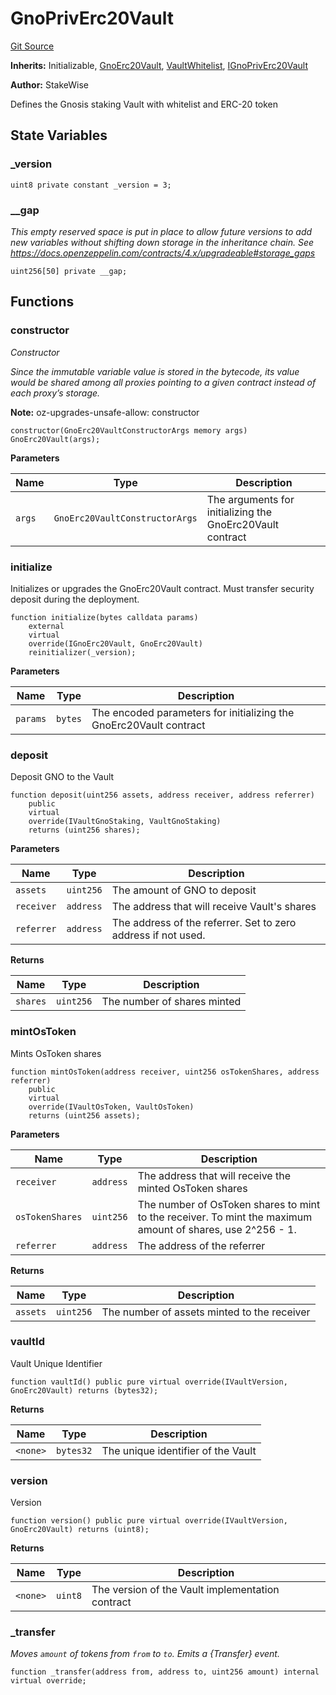 # GnoPrivErc20Vault
[Git Source](https://github.com/stakewise/v3-core/blob/c4059a64871829ca60ea58f054baf8eb13d3572a/contracts/vaults/gnosis/GnoPrivErc20Vault.sol)

**Inherits:**
Initializable, [GnoErc20Vault](/contracts/vaults/gnosis/GnoErc20Vault.sol/contract.GnoErc20Vault.md), [VaultWhitelist](/contracts/vaults/modules/VaultWhitelist.sol/abstract.VaultWhitelist.md), [IGnoPrivErc20Vault](/contracts/interfaces/IGnoPrivErc20Vault.sol/interface.IGnoPrivErc20Vault.md)

**Author:**
StakeWise

Defines the Gnosis staking Vault with whitelist and ERC-20 token


## State Variables
### _version

```solidity
uint8 private constant _version = 3;
```


### __gap
*This empty reserved space is put in place to allow future versions to add new
variables without shifting down storage in the inheritance chain.
See https://docs.openzeppelin.com/contracts/4.x/upgradeable#storage_gaps*


```solidity
uint256[50] private __gap;
```


## Functions
### constructor

*Constructor*

*Since the immutable variable value is stored in the bytecode,
its value would be shared among all proxies pointing to a given contract instead of each proxy’s storage.*

**Note:**
oz-upgrades-unsafe-allow: constructor


```solidity
constructor(GnoErc20VaultConstructorArgs memory args) GnoErc20Vault(args);
```
**Parameters**

|Name|Type|Description|
|----|----|-----------|
|`args`|`GnoErc20VaultConstructorArgs`|The arguments for initializing the GnoErc20Vault contract|


### initialize

Initializes or upgrades the GnoErc20Vault contract. Must transfer security deposit during the deployment.


```solidity
function initialize(bytes calldata params)
    external
    virtual
    override(IGnoErc20Vault, GnoErc20Vault)
    reinitializer(_version);
```
**Parameters**

|Name|Type|Description|
|----|----|-----------|
|`params`|`bytes`|The encoded parameters for initializing the GnoErc20Vault contract|


### deposit

Deposit GNO to the Vault


```solidity
function deposit(uint256 assets, address receiver, address referrer)
    public
    virtual
    override(IVaultGnoStaking, VaultGnoStaking)
    returns (uint256 shares);
```
**Parameters**

|Name|Type|Description|
|----|----|-----------|
|`assets`|`uint256`|The amount of GNO to deposit|
|`receiver`|`address`|The address that will receive Vault's shares|
|`referrer`|`address`|The address of the referrer. Set to zero address if not used.|

**Returns**

|Name|Type|Description|
|----|----|-----------|
|`shares`|`uint256`|The number of shares minted|


### mintOsToken

Mints OsToken shares


```solidity
function mintOsToken(address receiver, uint256 osTokenShares, address referrer)
    public
    virtual
    override(IVaultOsToken, VaultOsToken)
    returns (uint256 assets);
```
**Parameters**

|Name|Type|Description|
|----|----|-----------|
|`receiver`|`address`|The address that will receive the minted OsToken shares|
|`osTokenShares`|`uint256`|The number of OsToken shares to mint to the receiver. To mint the maximum amount of shares, use 2^256 - 1.|
|`referrer`|`address`|The address of the referrer|

**Returns**

|Name|Type|Description|
|----|----|-----------|
|`assets`|`uint256`|The number of assets minted to the receiver|


### vaultId

Vault Unique Identifier


```solidity
function vaultId() public pure virtual override(IVaultVersion, GnoErc20Vault) returns (bytes32);
```
**Returns**

|Name|Type|Description|
|----|----|-----------|
|`<none>`|`bytes32`|The unique identifier of the Vault|


### version

Version


```solidity
function version() public pure virtual override(IVaultVersion, GnoErc20Vault) returns (uint8);
```
**Returns**

|Name|Type|Description|
|----|----|-----------|
|`<none>`|`uint8`|The version of the Vault implementation contract|


### _transfer

*Moves `amount` of tokens from `from` to `to`.
Emits a {Transfer} event.*


```solidity
function _transfer(address from, address to, uint256 amount) internal virtual override;
```

